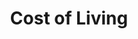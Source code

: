 ---
ep: 155
title: "Cost of Living"
imglink: "https://live.staticflickr.com/65535/50997609723_87c9bf2206_o.jpg"
thumbnail: "https://live.staticflickr.com/65535/50997609723_e3a7b579a1_q.jpg"
alt: >
    A large awl with the Magnus Institute owl symbol on its brown handle, and blood dripping down the sharp, metallic end. In the background there is a circle of earth, with bright points emitting beams of light which converge at the top of the globe. The lights are being drawn towards a woman&#x27;s face; translucent and overlaid on top of a skull, with her eyes closed.
name: "Ashes"
---